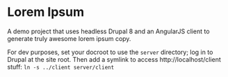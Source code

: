 # Lorem Ipsum

A demo project that uses headless Drupal 8 and an AngularJS client to generate truly awesome lorem ipsum copy. 

For dev purposes, set your docroot to use the `server` directory; log in to Drupal at the site root. Then add a symlink to access http://localhost/client stuff: `ln -s ../client server/client`

